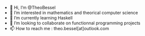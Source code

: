 - 👋 Hi, I’m @TheoBessel
- 👀 I’m interested in mathematics and theorical computer science
- 🌱 I’m currently learning Haskell
- 💞️ I’m looking to collaborate on functionnal programming projects
- 📫 How to reach me : theo.bessel[at]outlook.com

<!---
TheoBessel/TheoBessel is a ✨ special ✨ repository because its `README.md` (this file) appears on your GitHub profile.
You can click the Preview link to take a look at your changes.
--->
